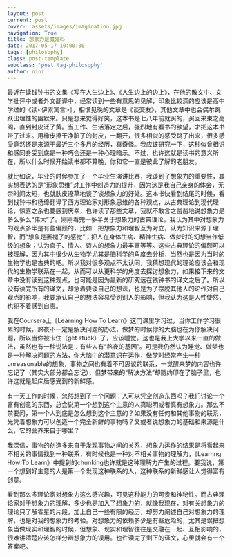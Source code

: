 ```yaml
---
layout: post
current: post
cover:  assets/images/imagination.jpg
navigation: True
title: 想象力是魔鬼吗
date: 2017-05-17 10:00:00
tags: [philosophy]
class: post-template
subclass: 'post tag-philosophy'
author: nini
---
```


最近在读钱钟书的文集《写在人生边上》、《人生边上的边上》，在他的散文中、文学批评中或者外文翻译中，经常读到一些有意思的见解，印象比较深的应该是高中学过的《读<伊索寓言>》，相恨见晚的文章是《谈交友》，其他文章中也会偶尔跳跃出理性的幽默来。只是想来觉得好笑，这本书是七八年前就买的，买回来束之高阁，直到封皮泛了黄。当工作、生活落定之后，强烈地有看书的欲望，才把这本书带了过来。用橡皮擦干净脏了的封皮，一翻开，很多相似的感受跳了出来，很多感受竟然还是来源于最近三个多月的经历，真奇怪。我应该研究一下，这种似曾相识和感同身受到底是一种巧合还是一种心理暗示。不过，也许这就是读书的意义所在，所以什么时候开始读书都不算晚，你和它一直是彼此了解的老朋友。

就比如说，毕业的时候参加了一个毕业生演讲比赛，我谈到了想象力的重要性，其实想表达的是“形象思维”对工作中创造力的提升，因为这是我自己亲身的体会，无奈时间太短，也就肤皮潦草地谈了谈想象力的好处。这本书快看到结尾的时候，看到钱钟书和杨绛翻译了西方理论家对形象思维的各种观点，从古典理论到现代理论，惊喜之余也要感到庆幸，也许读了那些文章，我就不敢言之凿凿地说想象力是多么多么“伟大”了。刚刚看完一多半关于想象力的古典理论，我认为其中对想象力的观点多半是有些偏颇的，比如：把想象力和理智互为对立，认为知识来源于理智，而“想象是萎褪了的感觉”；把人在身体生病、精神生病、做梦时的幻想当作低级的想象；认为疯子、情人、诗人的想象力最丰富等等。这些古典理论的偏颇可以被理解，因为其中很少从生物学尤其是脑科学的角度去分析，当然也是因为当时的生物学也是古典的吧。所以我对很多观点不太认同，我猜想现代的理论应该会和现代的生物学联系在一起，从而可以从更科学的角度去探讨想象力，如果接下来的文章中没有读到这种观点，也可能是因为最新的研究远在钱钟书的译文之后了。所以没有读完所有的译文，却急着要谈自己的想法，也是为了摆脱其他人的论作对自己观点的影响，我要承认自己的想法容易受到别人的影响，但我认为这是人性使然，也犯不着感到自责。

我在Coursera上《Learning How To Learn》这门课里学习过，当你工作学习很累的时候，熬夜不一定是解决问题的办法，做梦的时候你的大脑也在为你解决问题，所以当你被卡住（get stuck）了，应该睡觉。这也是我上大学以来一直的做法，虽然也有一种说法是：有些人有“熬夜的基因”。可是我仍然认为睡觉、做梦也是一种解决问题的方法，你大脑中的潜意识在运作，做梦时经常产生一种unreasonable的想象，事物之间也有着不可思议的联系，一觉醒来梦的内容也许忘记了（其实大部分都会忘记），但梦带来的“解决方法”却隐约印在了脑子里，也许这就是起床后感受到的新鲜感。

有一天工作的时候，忽然想到了一个问题：人可以凭空创造东西吗？我们讨论一个富有创意的东西，总会说第一个想到这个主意的人真聪明或者真有想象力。那么不禁要问，第一个人到底是怎么想到这个主意的？如果没有任何和其他事物的联系，光凭着想象力可以创造一个完全新鲜的事物吗？又或者说想象力的基础和来源是什么，它的营养来自于哪里？

我深信，事物的创造多来自于发现事物之间的关系，想象力运作的结果是将看起来不相关的事情找到一种联系，有时候也是一种对不相关事物的理解力，《Learnng How To Learn》中提到的chunking也许就是这种理解力产生的过程。要我说，第一个想到好主意的人是第一个发现这种联系的人，这种联系的新鲜感让人觉得富有创意。

看到那么多理论家对想象力这么感兴趣，可见这种能力的可贵和神秘性。而古典理论家对于想象力的理解，多少也是加入了想象力的，就像我现在，对有关想象力的理论只了解零星的片段，加上自己一些有限的经历，却努力阐述自己对想象力的理解，也是对我的想象力的考验。对想象力的依赖多少是有些危险的，尤其是误把想象当做现实和理智的时候，但想象、现实和理智往往是交融在一起、互相影响的，很难讲清楚应该怎样分辨想象力的误用。也许读完了剩下的译文，心里就会有一个答案吧。